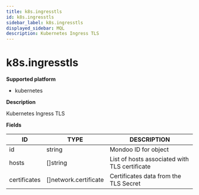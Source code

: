 ```yaml
---
title: k8s.ingresstls
id: k8s.ingresstls
sidebar_label: k8s.ingresstls
displayed_sidebar: MQL
description: Kubernetes Ingress TLS
---
```


# k8s.ingresstls

**Supported platform**

- kubernetes

**Description**

Kubernetes Ingress TLS

**Fields**

| ID           | TYPE                          | DESCRIPTION                                   |
| ------------ | ----------------------------- | --------------------------------------------- |
| id           | string                        | Mondoo ID for object                          |
| hosts        | &#91;&#93;string              | List of hosts associated with TLS certificate |
| certificates | &#91;&#93;network.certificate | Certificates data from the TLS Secret         |
